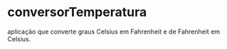 # conversorTemperatura
aplicação que converte graus Celsius em Fahrenheit  e de Fahrenheit em Celsius. 
